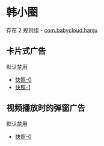 # 韩小圈

存在 2 规则组 - [com.babycloud.hanju](/src/apps/com.babycloud.hanju.ts)

## 卡片式广告

默认禁用

- [快照-0](https://i.gkd.li/import/13628282)
- [快照-1](https://i.gkd.li/import/13670721)

## 视频播放时的弹窗广告

默认禁用

- [快照-0](https://i.gkd.li/import/13800123)

